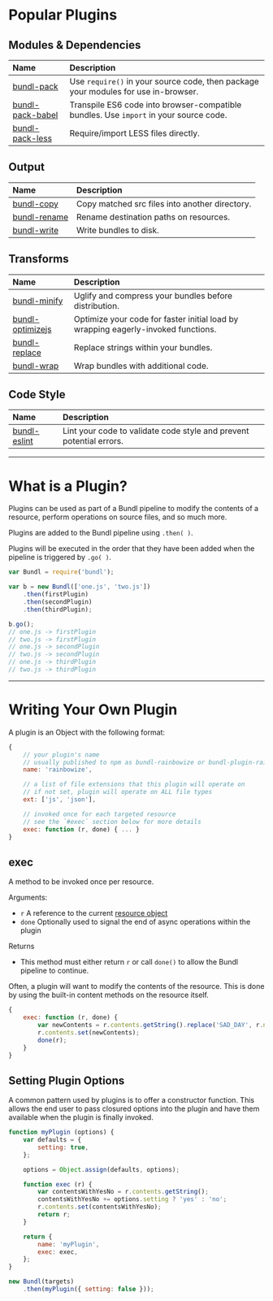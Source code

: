 # Popular Plugins

## Modules & Dependencies
Name|Description
:---|:---
[bundl-pack](https://github.com/seebigs/bundl-pack)|Use `require()` in your source code, then package your modules for use in-browser.
[bundl-pack-babel](https://github.com/seebigs/bundl-pack-babel)|Transpile ES6 code into browser-compatible bundles. Use `import` in your source code.
[bundl-pack-less](https://github.com/seebigs/bundl-pack-less)|Require/import LESS files directly.

## Output
Name|Description
:---|:---
[bundl-copy](https://github.com/seebigs/bundl-copy)|Copy matched src files into another directory.
[bundl-rename](https://github.com/seebigs/bundl-rename)|Rename destination paths on resources.
[bundl-write](https://github.com/seebigs/bundl-write)|Write bundles to disk.

## Transforms
Name|Description
:---|:---
[bundl-minify](https://github.com/seebigs/bundl-minify)|Uglify and compress your bundles before distribution.
[bundl-optimizejs](https://github.com/seebigs/bundl-optimizejs)|Optimize your code for faster initial load by wrapping eagerly-invoked functions.
[bundl-replace](https://github.com/seebigs/bundl-replace)|Replace strings within your bundles.
[bundl-wrap](https://github.com/seebigs/bundl-wrap)|Wrap bundles with additional code.

## Code Style
Name|Description
:---|:---
[bundl-eslint](https://github.com/seebigs/bundl-eslint)|Lint your code to validate code style and prevent potential errors.

---

# What is a Plugin?

Plugins can be used as part of a Bundl pipeline to modify the contents of a resource, perform operations on source files, and so much more.

Plugins are added to the Bundl pipeline using `.then( )`.

Plugins will be executed in the order that they have been added when the pipeline is triggered by `.go( )`.

```js
var Bundl = require('bundl');

var b = new Bundl(['one.js', 'two.js'])
    .then(firstPlugin)
    .then(secondPlugin)
    .then(thirdPlugin);

b.go();
// one.js -> firstPlugin
// two.js -> firstPlugin
// one.js -> secondPlugin
// two.js -> secondPlugin
// one.js -> thirdPlugin
// two.js -> thirdPlugin
```

---

# Writing Your Own Plugin

A plugin is an Object with the following format:
```js
{
    // your plugin's name
    // usually published to npm as bundl-rainbowize or bundl-plugin-rainbowize
    name: 'rainbowize',

    // a list of file extensions that this plugin will operate on
    // if not set, plugin will operate on ALL file types
    ext: ['js', 'json'],

    // invoked once for each targeted resource
    // see the `#exec` section below for more details
    exec: function (r, done) { ... }
}
```

## exec

A method to be invoked once per resource.

Arguments:
- `r` A reference to the current [resource object](RESOURCES.md)
- `done` Optionally used to signal the end of async operations within the plugin

Returns
- This method must either return `r` or call `done()` to allow the Bundl pipeline to continue.

Often, a plugin will want to modify the contents of the resource. This is done by using the built-in content methods on the resource itself.
```js
{
    exec: function (r, done) {
        var newContents = r.contents.getString().replace('SAD_DAY', r.name + 'rainbows!');
        r.contents.set(newContents);
        done(r);
    }
}
```

## Setting Plugin Options

A common pattern used by plugins is to offer a constructor function. This allows the end user to pass closured options into the plugin and have them available when the plugin is finally invoked.

```js
function myPlugin (options) {
    var defaults = {
        setting: true,
    };

    options = Object.assign(defaults, options);

    function exec (r) {
        var contentsWithYesNo = r.contents.getString();
        contentsWithYesNo += options.setting ? 'yes' : 'no';
        r.contents.set(contentsWithYesNo);
        return r;
    }

    return {
        name: 'myPlugin',
        exec: exec,
    };
}

new Bundl(targets)
    .then(myPlugin({ setting: false }));
```
